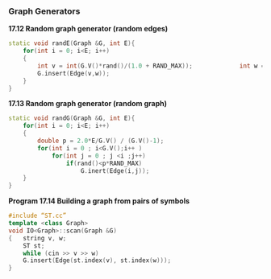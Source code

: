 ### Graph Generators

**17.12 Random graph generator (random edges)**

````c++
static void randE(Graph &G, int E){
    for(int i = 0; i<E; i++)
    {
        int v = int(G.V()*rand()/(1.0 + RAND_MAX));   			int w = int(G.V()*rand()/(1.0 + RAND_MAX));
        G.insert(Edge(v,w));
    }
}
````

**17.13 Random graph generator (random graph)**

````c++
static void randG(Graph &G, int E){
    for(int i = 0; i<E; i++)
    {
		double p = 2.0*E/G.V() / (G.V()-1);
        for(int i = 0 ; i<G.V();i++ )
            for(int j = 0 ; j <i ;j++)
                if(rand()<p*RAND_MAX)
                    G.inert(Edge(i,j));
    }
}
````

**Program 17.14 Building a graph from pairs of symbols**

````c++
#include “ST.cc”
template <class Graph>
void IO<Graph>::scan(Graph &G)
{ 	string v, w;
    ST st;
    while (cin >> v >> w)
    G.insert(Edge(st.index(v), st.index(w)));
}
````

